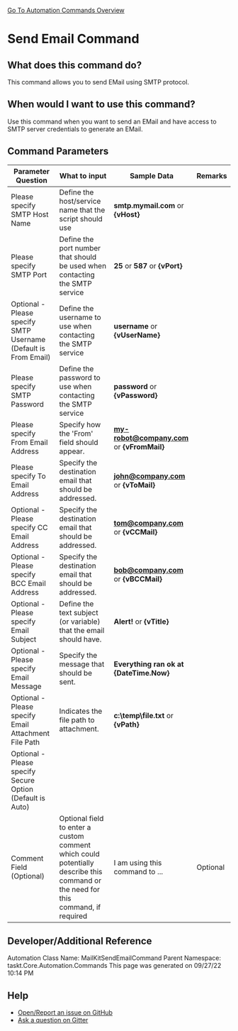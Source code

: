 <!--TITLE: Send Email Command -->
<!-- SUBTITLE: a command in the EMail Commands group. -->
[Go To Automation Commands Overview](/automation-commands.md)


# Send Email Command


## What does this command do?
This command allows you to send EMail using SMTP protocol.


## When would I want to use this command?
Use this command when you want to send an EMail and have access to SMTP server credentials to generate an EMail.


## Command Parameters
| Parameter Question   	| What to input  	|  Sample Data 	| Remarks  	|
| ---                    | ---               | ---           | ---       |
|Please specify SMTP Host Name|Define the host/service name that the script should use|**smtp.mymail.com** or **{vHost}**||
|Please specify SMTP Port|Define the port number that should be used when contacting the SMTP service|**25** or **587** or **{vPort}**||
|Optional - Please specify SMTP Username (Default is From Email)|Define the username to use when contacting the SMTP service|**username** or **{vUserName}**||
|Please specify SMTP Password|Define the password to use when contacting the SMTP service|**password** or **{vPassword}**||
|Please specify From Email Address|Specify how the 'From' field should appear.|**my-robot@company.com** or **{vFromMail}**||
|Please specify To Email Address|Specify the destination email that should be addressed.|**john@company.com** or **{vToMail}**||
|Optional - Please specify CC Email Address|Specify the destination email that should be addressed.|**tom@company.com** or **{vCCMail}**||
|Optional - Please specify BCC Email Address|Specify the destination email that should be addressed.|**bob@company.com** or **{vBCCMail}**||
|Optional - Please specify Email Subject|Define the text subject (or variable) that the email should have.|**Alert!** or **{vTitle}**||
|Optional - Please specify Email Message|Specify the message that should be sent.|**Everything ran ok at {DateTime.Now}**||
|Optional - Please specify Email Attachment File Path|Indicates the file path to attachment.|**c:\temp\file.txt** or **{vPath}**||
|Optional - Please specify Secure Option (Default is Auto)||||
|Comment Field (Optional)|Optional field to enter a custom comment which could potentially describe this command or the need for this command, if required|I am using this command to ...|Optional|




























## Developer/Additional Reference
Automation Class Name: MailKitSendEmailCommand
Parent Namespace: taskt.Core.Automation.Commands
This page was generated on 09/27/22 10:14 PM


## Help
- [Open/Report an issue on GitHub](https://github.com/rcktrncn/taskt/issues/new)
- [Ask a question on Gitter](https://gitter.im/taskt-rpa/Lobby)

